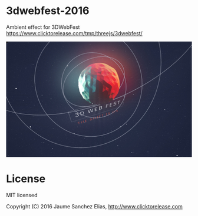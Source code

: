 # 3dwebfest-2016
Ambient effect for 3DWebFest https://www.clicktorelease.com/tmp/threejs/3dwebfest/


[![Demo](about/screenshot.jpg)](https://www.clicktorelease.com/tmp/threejs/3dwebfest/)

# License

MIT licensed

Copyright (C) 2016 Jaume Sanchez Elias, http://www.clicktorelease.com


